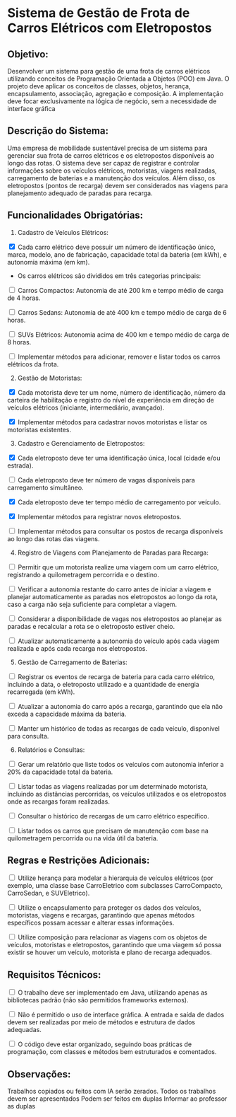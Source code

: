 # Sistema de Gestão de Frota de Carros Elétricos com Eletropostos

## Objetivo: 

Desenvolver um sistema para gestão de uma frota de carros elétricos utilizando conceitos de Programação Orientada a Objetos (POO) em Java. O projeto deve aplicar os conceitos de classes, objetos, herança, encapsulamento, associação, agregação e composição. A implementação deve focar exclusivamente na lógica de negócio, sem a necessidade de interface gráfica 

## Descrição do Sistema:

Uma empresa de mobilidade sustentável precisa de um sistema para gerenciar sua frota de carros elétricos e os eletropostos disponíveis ao longo das rotas. O sistema deve ser capaz de registrar e controlar informações sobre os veículos elétricos, motoristas, viagens realizadas, carregamento de baterias e a manutenção dos veículos. Além disso, os eletropostos (pontos de recarga) devem ser considerados nas viagens para planejamento adequado de paradas para recarga.

## Funcionalidades Obrigatórias:

1. Cadastro de Veículos Elétricos:



<input type="checkbox" checked> Cada carro elétrico deve possuir um número de identificação único, marca, modelo, ano de fabricação, capacidade total da bateria (em kWh), e autonomia máxima (em km).

- Os carros elétricos são divididos em três categorias principais:

<input type="checkbox"> Carros Compactos: Autonomia de até 200 km e tempo médio de carga de 4 horas.

<input type="checkbox"> Carros Sedans: Autonomia de até 400 km e tempo médio de carga de 6 horas.

<input type="checkbox"> SUVs Elétricos: Autonomia acima de 400 km e tempo médio de carga de 8 horas.

<input type="checkbox"> Implementar métodos para adicionar, remover e listar todos os carros elétricos da frota.

2. Gestão de Motoristas:

<input type="checkbox" checked> Cada motorista deve ter um nome, número de identificação, número da carteira de habilitação e registro do nível de experiência em direção de veículos elétricos (iniciante, intermediário, avançado).

<input type="checkbox" checked> Implementar métodos para cadastrar novos motoristas e listar os motoristas existentes.

3. Cadastro e Gerenciamento de Eletropostos:

<input type="checkbox" checked> Cada eletroposto deve ter uma identificação única, local (cidade e/ou estrada).

<input type="checkbox"> Cada eletroposto deve ter número de vagas disponíveis para carregamento simultâneo.

<input type="checkbox" checked> Cada eletroposto deve ter tempo médio de carregamento por veículo.

<input type="checkbox" checked> Implementar métodos para registrar novos eletropostos.

<input type="checkbox"> Implementar métodos para consultar os postos de recarga disponíveis ao longo das rotas das viagens.

4. Registro de Viagens com Planejamento de Paradas para Recarga:

<input type="checkbox"> Permitir que um motorista realize uma viagem com um carro elétrico, registrando a quilometragem percorrida e o destino.

<input type="checkbox"> Verificar a autonomia restante do carro antes de iniciar a viagem e planejar automaticamente as paradas nos eletropostos ao longo da rota, caso a carga não seja suficiente para completar a viagem.

<input type="checkbox"> Considerar a disponibilidade de vagas nos eletropostos ao planejar as paradas e recalcular a rota se o eletroposto estiver cheio.

<input type="checkbox"> Atualizar automaticamente a autonomia do veículo após cada viagem realizada e após cada recarga nos eletropostos.

5. Gestão de Carregamento de Baterias:

<input type="checkbox"> Registrar os eventos de recarga de bateria para cada carro elétrico, incluindo a data, o eletroposto utilizado e a quantidade de energia recarregada (em kWh).

<input type="checkbox"> Atualizar a autonomia do carro após a recarga, garantindo que ela não exceda a capacidade máxima da bateria.

<input type="checkbox"> Manter um histórico de todas as recargas de cada veículo, disponível para consulta.

6. Relatórios e Consultas:

<input type="checkbox"> Gerar um relatório que liste todos os veículos com autonomia inferior a 20% da capacidade total da bateria.

<input type="checkbox"> Listar todas as viagens realizadas por um determinado motorista, incluindo as distâncias percorridas, os veículos utilizados e os eletropostos onde as recargas foram realizadas.

<input type="checkbox"> Consultar o histórico de recargas de um carro elétrico específico.

<input type="checkbox"> Listar todos os carros que precisam de manutenção com base na quilometragem percorrida ou na vida útil da bateria.

## Regras e Restrições Adicionais:

<input type="checkbox"> Utilize herança para modelar a hierarquia de veículos elétricos (por exemplo, uma classe base CarroEletrico com subclasses CarroCompacto, CarroSedan, e SUVEletrico).

<input type="checkbox"> Utilize o encapsulamento para proteger os dados dos veículos, motoristas, viagens e recargas, garantindo que apenas métodos específicos possam acessar e alterar essas informações.

<input type="checkbox"> Utilize composição para relacionar as viagens com os objetos de veículos, motoristas e eletropostos, garantindo que uma viagem só possa existir se houver um veículo, motorista e plano de recarga adequados.

## Requisitos Técnicos:

<input type="checkbox"> O trabalho deve ser implementado em Java, utilizando apenas as bibliotecas padrão (não são permitidos frameworks externos).

<input type="checkbox"> Não é permitido o uso de interface gráfica. A entrada e saída de dados devem ser realizadas por meio de métodos e estrutura de dados adequadas.

<input type="checkbox"> O código deve estar organizado, seguindo boas práticas de programação, com classes e métodos bem estruturados e comentados.

## Observações: 

Trabalhos copiados ou feitos com IA serão zerados. 
Todos os trabalhos devem ser apresentados
Podem ser feitos em duplas
Informar ao professor as duplas